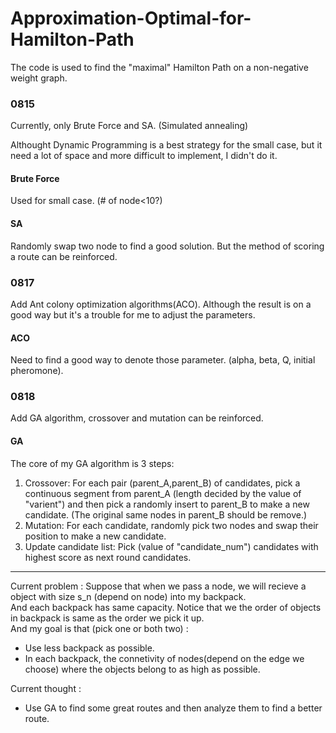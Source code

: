 # Approximation-Optimal-for-Hamilton-Path  

The code is used to find the "maximal" Hamilton Path on a non-negative weight graph.   

### 0815  
Currently, only Brute Force and SA. (Simulated annealing)  

Althought Dynamic Programming is a best strategy for the small case, but it need a lot of space and more difficult to implement, I didn't do it.   
#### Brute Force  
Used for small case. (# of node<10?)  
#### SA  
Randomly swap two node to find a good solution. But the method of scoring a route can be reinforced.  

### 0817  
Add Ant colony optimization algorithms(ACO). Although the result is on a good way but it's a trouble for me to adjust the parameters.

#### ACO  
Need to find a good way to denote those parameter. (alpha, beta, Q, initial pheromone).

### 0818
Add GA algorithm, crossover and mutation can be reinforced.  

#### GA  
The core of my GA algorithm is 3 steps:  
1. Crossover: For each pair (parent_A,parent_B) of candidates, pick a continuous segment from parent_A (length decided by the value of "varient") and then pick a randomly insert to parent_B to make a new candidate. (The original same nodes in parent_B should be remove.)
2. Mutation: For each candidate, randomly pick two nodes and swap their position to make a new candidate.
3. Update candidate list: Pick (value of "candidate_num") candidates with highest score as next round candidates.

-------------
Current problem : 
Suppose that when we pass a node, we will recieve a object with size s_n (depend on node) into my backpack.  
And each backpack has same capacity. Notice that we the order of objects in backpack is same as the order we pick it up.   
And my goal is that (pick one or both two) :
* Use less backpack as possible.  
* In each backpack, the connetivity of nodes(depend on the edge we choose) where the objects belong to as high as possible.  

Current thought :   
* Use GA to find some great routes and then analyze them to find a better route.  
